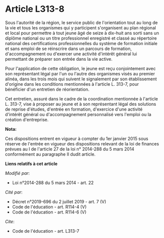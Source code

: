 # Article L313-8

Sous l'autorité de la région, le service public de l'orientation tout au long de la vie et tous les organismes qui y
participent s'organisent au plan régional et local pour permettre à tout jeune âgé de seize à dix-huit ans sorti sans un
diplôme national ou un titre professionnel enregistré et classé au répertoire national des certifications professionnelles du
système de formation initiale et sans emploi de se réinscrire dans un parcours de formation, d'accompagnement ou d'exercer
une activité d'intérêt général lui permettant de préparer son entrée dans la vie active. 

Pour l'application de cette obligation, le jeune est reçu conjointement avec son représentant légal par l'un ou l'autre des
organismes visés au premier alinéa, dans les trois mois qui suivent le signalement par son établissement d'origine dans les
conditions mentionnées à l'article L. 313-7, pour bénéficier d'un entretien de réorientation. 

Cet entretien, assuré dans le cadre de la coordination mentionnée à l'article L. 313-7, vise à proposer au jeune et à son
représentant légal des solutions de reprise d'études, d'entrée en formation, d'exercice d'une activité d'intérêt général ou
d'accompagnement personnalisé vers l'emploi ou la création d'entreprise.

**Nota:**

Ces dispositions entrent en vigueur à compter du 1er janvier 2015 sous réserve de l'entrée en vigueur des dispositions
relevant de la loi de finances prévues au I de l'article 27 de la loi n° 2014-288 du 5 mars 2014 conformément au paragraphe
II dudit article.

**Liens relatifs à cet article**

_Modifié par_:

  - Loi n°2014-288 du 5 mars 2014 - art. 22

_Cité par_:

  - Décret n°2019-696 du 2 juillet 2019 - art. 7 (V)
  - Code de l'éducation - art. R114-4 (V)
  - Code de l'éducation - art. R114-6 (V)

_Cite_:

  - Code de l'éducation - art. L313-7

